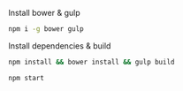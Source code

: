 Install bower & gulp
```bash
npm i -g bower gulp
```

Install dependencies & build
```bash
npm install && bower install && gulp build
```

```bash
npm start
```